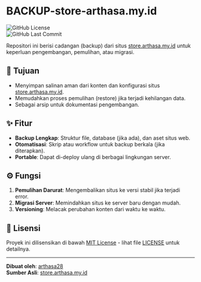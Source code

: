 # BACKUP-store-arthasa.my.id  

![GitHub License](https://img.shields.io/github/license/arthasa28/BACKUP-store-arthasa.my.id?style=flat-square)  
![GitHub Last Commit](https://img.shields.io/github/last-commit/arthasa28/BACKUP-store-arthasa.my.id?style=flat-square)  

Repositori ini berisi cadangan (backup) dari situs [store.arthasa.my.id](https://store.arthasa.my.id) untuk keperluan pengembangan, pemulihan, atau migrasi.  

## 🎯 Tujuan  
- Menyimpan salinan aman dari konten dan konfigurasi situs [store.arthasa.my.id](https://store.arthasa.my.id).  
- Memudahkan proses pemulihan (restore) jika terjadi kehilangan data.  
- Sebagai arsip untuk dokumentasi pengembangan.  

## ✨ Fitur  
- **Backup Lengkap**: Struktur file, database (jika ada), dan aset situs web.  
- **Otomatisasi**: Skrip atau workflow untuk backup berkala (jika diterapkan).  
- **Portable**: Dapat di-deploy ulang di berbagai lingkungan server.  

## ⚙️ Fungsi  
1. **Pemulihan Darurat**: Mengembalikan situs ke versi stabil jika terjadi error.  
2. **Migrasi Server**: Memindahkan situs ke server baru dengan mudah.  
3. **Versioning**: Melacak perubahan konten dari waktu ke waktu.  

## 📜 Lisensi  
Proyek ini dilisensikan di bawah [MIT License](LICENSE) - lihat file [LICENSE](LICENSE) untuk detailnya.  

---  
**Dibuat oleh**: [arthasa28](https://github.com/arthasa28)  
**Sumber Asli**: [store.arthasa.my.id](https://store.arthasa.my.id)  
